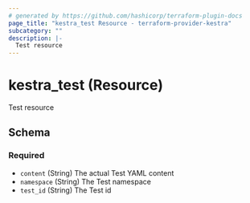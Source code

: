 ```yaml
---
# generated by https://github.com/hashicorp/terraform-plugin-docs
page_title: "kestra_test Resource - terraform-provider-kestra"
subcategory: ""
description: |-
  Test resource
---
```


# kestra_test (Resource)

Test resource



<!-- schema generated by tfplugindocs -->
## Schema

### Required

- `content` (String) The actual Test YAML content
- `namespace` (String) The Test namespace
- `test_id` (String) The Test id
